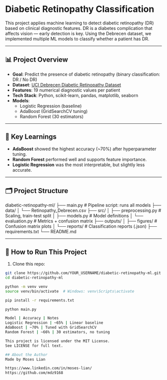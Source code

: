 # Diabetic Retinopathy Classification

This project applies machine learning to detect diabetic retinopathy (DR) based on clinical diagnostic features. DR is a diabetes complication that affects vision — early detection is key. Using the Debrecen dataset, we implemented multiple ML models to classify whether a patient has DR.

---

## 📊 Project Overview

- **Goal**: Predict the presence of diabetic retinopathy (binary classification: DR / No DR)
- **Dataset**: [UCI Debrecen Diabetic Retinopathy Dataset](https://archive.ics.uci.edu/ml/datasets/Diabetic+Retinopathy+Debrecen+Data+Set)
- **Features**: 19 numerical diagnostic values per patient
- **Tech Stack**: Python, scikit-learn, pandas, matplotlib, seaborn
- **Models**:
  - Logistic Regression (baseline)
  - AdaBoost (GridSearchCV tuning)
  - Random Forest (30 estimators)

---

## 🧠 Key Learnings

- **AdaBoost** showed the highest accuracy (~70%) after hyperparameter tuning.
- **Random Forest** performed well and supports feature importance.
- **Logistic Regression** was the most interpretable, but slightly less accurate.

---

## 🗂️ Project Structure

diabetic-retinopathy-ml/ ├── main.py # Pipeline script: runs all models ├── data/ │ └── Retinopathy_Debrecen.csv ├── src/ │ ├── preprocessing.py # Scaling, train-test split │ ├── models.py # Model definitions │ └── evaluation.py # Metrics + confusion matrix ├── outputs/ │ ├── figures/ # Confusion matrix plots │ └── reports/ # Classification reports (.json) ├── requirements.txt └── README.md


---

## 🚀 How to Run This Project

1. Clone this repo:
```bash
git clone https://github.com/YOUR_USERNAME/diabetic-retinopathy-ml.git
cd diabetic-retinopathy-ml

python -m venv venv
source venv/bin/activate  # Windows: venv\Scripts\activate

pip install -r requirements.txt

python main.py

Model | Accuracy | Notes
Logistic Regression | ~65% | Linear baseline
AdaBoost | ~70% | Tuned with GridSearchCV
Random Forest | ~66% | 30 estimators, no tuning

This project is licensed under the MIT License.
See LICENSE for full text.

## About the Author
Made by Moses Lian

https://www.linkedin.com/in/moses-lian/
https://github.com/mdz9168

